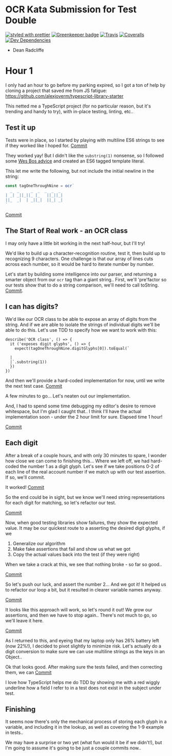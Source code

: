 # OCR Kata Submission for Test Double

[![styled with prettier](https://img.shields.io/badge/styled_with-prettier-ff69b4.svg)](https://github.com/prettier/prettier)
[![Greenkeeper badge](https://badges.greenkeeper.io/alexjoverm/typescript-library-starter.svg)](https://greenkeeper.io/)
[![Travis](https://img.shields.io/travis/alexjoverm/typescript-library-starter.svg)](https://travis-ci.org/alexjoverm/typescript-library-starter)
[![Coveralls](https://img.shields.io/coveralls/alexjoverm/typescript-library-starter.svg)](https://coveralls.io/github/alexjoverm/typescript-library-starter)
[![Dev Dependencies](https://david-dm.org/alexjoverm/typescript-library-starter/dev-status.svg)](https://david-dm.org/alexjoverm/typescript-library-starter?type=dev)

- Dean Radcliffe

# Hour 1

I only had an hour to go before my parking expired, so I got a ton of help by cloning a project that saved me from JS fatigue: https://github.com/alexjoverm/typescript-library-starter

This netted me a TypeScript project (for no particular reason, but it's trending and handy to try), with in-place testing, linting, etc..

## Test it up

Tests were in place, so I started by playing with multiline ES6 strings to see if they worked like I hoped for. [Commit](https://github.com/deanius/td-ocr/commit/fd42bc8)

They worked yay! But I didn't like the `substring(1)` nonsense, so I followed some [Wes Bos advice](https://wesbos.com/tagged-template-literals/) and created an ES6 tagged template literal.

This let me write the following, but not include the initial newline in the string:

```js
const tagOneThroughNine = ocr`
  _  _     _  _  _  _  _
| _| _||_||_ |_   ||_||_|
||_  _|  | _||_|  ||_| _|
`
```

[Commit](https://github.com/deanius/td-ocr/commit/1b9ee85f)

## The Start of Real work - an OCR class

I may only have a little bit working in the next half-hour, but I'll try!

We'd like to build up a character-recognition routine, test it, then build up to recognizing 9 characters. One challenge is that our array of lines cuts across each number, so it would be hard to iterate number by number.

Let's start by building some intelligence into our parser, and returning a smarter object from our `ocr` tag than a giant string.. First, we'll 'pre'factor so our tests show that to do a string comparison, we'll need to call toString. [Commit]().

## I can has digits?

We'd like our OCR class to be able to expose an array of digits from the string. And if we are able to isolate the strings of individual digits we'll be able to do this. Let's use TDD to specify how we want to work with this:

```
describe('OCR class', () => {
  it ('exposes digit glyphs', () => {
    expect(tagOneThroughNine.digitGlyphs[0]).toEqual(`

  |
  |`.substring(1))
  })
})
```

And then we'll provide a hard-coded implementation for now, until we write the next test case. [Commit](https://github.com/deanius/td-ocr/commit/59e3c9)

A few minutes to go... Let's neaten out our implementation.

And, I had to spend some time debugging my editor's desire to remove whitespace, but I'm glad I caught that.. I think I'll have the actual implementation soon - under the 2 hour limit for sure. Elapsed time 1 hour!

[Commit](https://github.com/deanius/td-ocr/commit/5f0c6d)

## Each digit

After a break of a couple hours, and with only 30 minutes to spare, I wonder how close we can come to finishing this... Where we left off, we had hard-coded the number 1 as a digit glyph. Let's see if we take positions 0-2 of each line of the real account number if we match up with our test assertion. If so, we'll commit.

It worked! [Commit](https://github.com/deanius/td-ocr/commit/caa8f4e)

So the end could be in sight, but we know we'll need string representations for each digit for matching, so let's refactor our test.

[Commit](https://github.com/deanius/td-ocr/commit/7995cf4)

Now, when good testing libraries show failures, they show the expected value. It may be our quickest route to a asserting the desired digit glyphs, if we

1. Generalize our algorithm
1. Make fake assertions that fail and show us what we got
1. Copy the actual values back into the test (if they were right)

When we take a crack at this, we see that nothing broke - so far so good..

[Commit](https://github.com/deanius/td-ocr/commit/91ca8c6)

So let's push our luck, and assert the number 2... And we got it! It helped us to refactor our loop a bit, but it resulted in clearer variable names anyway. 

[Commit](https://github.com/deanius/td-ocr/commit/d86abf4)

It looks like this approach will work, so let's round it out! We grow our assertions, and then we have to stop again.. There's not much to go, so we'll leave it here.

[Commit](https://github.com/deanius/td-ocr/commit/7347fc6)

As I returned to this, and eyeing that my laptop only has 26% battery left (now 22%!), I decided to pivot slightly to minimize risk. Let's actually do a digit conversion to make sure we can use multiline strings as the keys in an Object.. 

Ok that looks good. After making sure the tests failed, and then correcting them, we can [Commit](https://github.com/deanius/td-ocr/commit/)

I love how TypeScript helps me do TDD by showing me with a red wiggly underline how a field I refer to in a test does not exist in the subject under test.

## Finishing 

It seems now there's only the mechanical process of storing each glyph in a variable, and including it in the lookup, as well as covering the 1-9 example in tests..

We may have a surprise or two yet (what fun would it be if we didn't!), but I'm going to assume it's going to be just a couple commits now..
